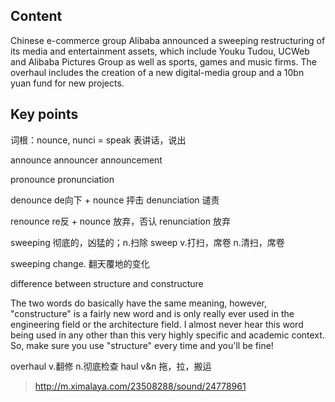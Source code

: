 ## Content

Chinese e-commerce group Alibaba announced a sweeping restructuring of its media and entertainment assets, which include Youku Tudou, UCWeb and Alibaba Pictures Group as well as sports, games and music firms. The overhaul includes the creation of a new digital-media group and a 10bn yuan fund for new projects.

## Key points

词根：nounce, nunci = speak 表讲话，说出

announce announcer announcement

pronounce pronunciation 

denounce de向下 + nounce 抨击 denunciation 谴责

renounce re反 + nounce 放弃，否认 renunciation 放弃

sweeping 彻底的，凶猛的；n.扫除 sweep v.打扫，席卷 n.清扫，席卷

sweeping change. 翻天覆地的变化

difference between structure and constructure

The two words do basically have the same meaning, however, "constructure" is a fairly new word and is only really ever used in the engineering field or the architecture field. I almost never hear this word being used in any other than this very highly specific and academic context. So, make sure you use "structure" every time and you'll be fine!

overhaul v.翻修 n.彻底检查   haul v&n 拖，拉，搬运

> http://m.ximalaya.com/23508288/sound/24778961